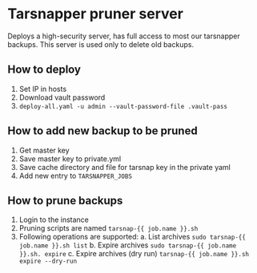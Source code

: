# Tarsnapper pruner server

Deploys a high-security server, has full access to most our tarsnapper backups. 
This server is used only to delete old backups. 

How to deploy
-------------

1. Set IP in hosts 
2. Download vault password 
3. `deploy-all.yaml -u admin --vault-password-file .vault-pass`

How to add new backup to be pruned
----------------------------------

1. Get master key
2. Save master key to private.yml
3. Save cache directory and file for tarsnap key in the private yaml 
4. Add new entry to `TARSNAPPER_JOBS`

How to prune backups
--------------------

1. Login to the instance 
2. Pruning scripts are named `tarsnap-{{ job.name }}.sh`
3. Following operations are supported: 
   a. List archives `sudo tarsnap-{{ job.name }}.sh list`
   b. Expire archives `sudo tarsnap-{{ job.name }}.sh. expire`
   c. Expire archives (dry run) `tarsnap-{{ job.name }}.sh expire --dry-run`
   
